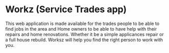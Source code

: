 # Workz (Service Trades app)

This web application is made available for the trades people to be able to find jobs in the area and Home owners to be able to have help with their repairs and home renovations. Whether it be a simple applicances repair or a full house rebuild. Worksz will help you find the right person to work with you.